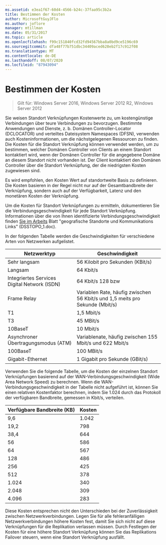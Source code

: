 ```yaml
---
ms.assetid: e3ea1f67-60d4-4566-b24c-37faa95c3b2a
title: Bestimmen der Kosten
author: MicrosoftGuyJFlo
ms.author: joflore
manager: mtillman
ms.date: 05/31/2017
ms.topic: article
ms.openlocfilehash: f99c151840fcd32fd94567bba8a0bd9ce5196c69
ms.sourcegitcommit: dfa48f77b751dbc34409aced628eb2f17c912f08
ms.translationtype: MT
ms.contentlocale: de-DE
ms.lasthandoff: 08/07/2020
ms.locfileid: "87943094"
---
```

# <a name="determining-the-cost"></a>Bestimmen der Kosten

>Gilt für: Windows Server 2016, Windows Server 2012 R2, Windows Server 2012

Sie weisen Standort Verknüpfungen Kostenwerte zu, um kostengünstige Verbindungen über teure Verbindungen zu bevorzugen. Bestimmte Anwendungen und Dienste, z. b. Domänen Controller-Locator (DCLOCATOR) und verteiltes Dateisystem Namespaces (DFSN), verwenden auch Kosteninformationen, um die nächstgelegenen Ressourcen zu finden. Die Kosten für die Standort Verknüpfung können verwendet werden, um zu bestimmen, welcher Domänen Controller von Clients an einem Standort kontaktiert wird, wenn der Domänen Controller für die angegebene Domäne an diesem Standort nicht vorhanden ist. Der Client kontaktiert den Domänen Controller über die Standort Verknüpfung, der die niedrigsten Kosten zugewiesen sind.

Es wird empfohlen, den Kosten Wert auf standortweite Basis zu definieren. Die Kosten basieren in der Regel nicht nur auf der Gesamtbandbreite der Verknüpfung, sondern auch auf der Verfügbarkeit, Latenz und den monetären Kosten der Verknüpfung.

Um die Kosten für Standort Verknüpfungen zu ermitteln, dokumentieren Sie die Verbindungsgeschwindigkeit für jede Standort Verknüpfung. Informationen über die von Ihnen identifizierte Verbindungsgeschwindigkeit finden [Sie im Arbeits](../../ad-ds/plan/Collecting-Network-Information.md) Blatt "geografische Standorte und Kommunikations Links" (DSSTOPO_1.doc).

In der folgenden Tabelle werden die Geschwindigkeiten für verschiedene Arten von Netzwerken aufgelistet.

|Netzwerktyp|Geschwindigkeit|
|----------------|---------|
|Sehr langsam|56 Kilobit pro Sekunden (KBit/s)|
|Langsam|64 Kbit/s|
|Integriertes Services Digital Network (ISDN)|64 Kbit/s 128 bzw|
|Frame Relay|Variablen Rate, häufig zwischen 56 Kbit/s und 1,5 meits pro Sekunde (Mbit/s)|
|T1|1,5 Mbit/s|
|T3|45 MBit/s|
|10BaseT|10 Mbit/s|
|Asynchroner Übertragungsmodus (ATM)|Variablenate, häufig zwischen 155 Mbit/s und 622 Mbit/s|
|100BaseT|100 MBit/s|
|Gigabit-Ethernet|1 Gigabit pro Sekunde (GBit/s)|

Verwenden Sie die folgende Tabelle, um die Kosten der einzelnen Standort Verknüpfungen basierend auf der WAN-Verbindungsgeschwindigkeit (Wide Area Network Speed) zu berechnen. Wenn die WAN-Verbindungsgeschwindigkeit in der Tabelle nicht aufgeführt ist, können Sie einen relativen Kostenfaktor berechnen, indem Sie 1.024 durch das Protokoll der verfügbaren Bandbreite, gemessen in Kbit/s, verteilen.

|Verfügbare Bandbreite (KB)|Kosten|
|--------------------------------|--------|
|9,6|1.042|
|19,2|798|
|38,4|644|
|56|586|
|64|567|
|128|486|
|256|425|
|512|378|
|1\.024|340|
|2\.048|309|
|4\.096|283|

Diese Kosten entsprechen nicht den Unterschieden bei der Zuverlässigkeit zwischen Netzwerkverbindungen. Legen Sie für alle fehleranfälligen Netzwerkverbindungen höhere Kosten fest, damit Sie sich nicht auf diese Verknüpfungen für die Replikation verlassen müssen. Durch Festlegen der Kosten für eine höhere Standort Verknüpfung können Sie das Replikations Failover steuern, wenn eine Standort Verknüpfung ausfällt.



